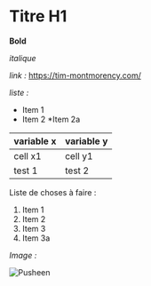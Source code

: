 # Titre H1

**Bold** 

*italique*

*link :*
https://tim-montmorency.com/

*liste :*
* Item 1
* Item 2
  *Item 2a
  
variable x | variable y
---------- | ----------
cell x1 | cell y1
test 1 | test 2

Liste de choses à faire :
1. Item 1
1. Item 2
1. Item 3
  1. Item 3a
 
*Image :*

![Pusheen](https://pusheen.com/wp-content/uploads/2020/12/What-Sweet-Quiz-SocialResults_Donut-1-e1608220861325.jpg)
